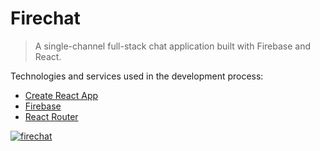 # Firechat

> A single-channel full-stack chat application built with Firebase and React.

Technologies and services used in the development process:

- [Create React App](https://github.com/facebook/create-react-app)
- [Firebase](https://firebase.google.com/)
- [React Router](https://reactrouter.com/)

<a href="https://firechat-jg.netlify.app/"><img src="https://i.ibb.co/ZY2N0Pk/firechat.png" alt="firechat" border="0"></a>
